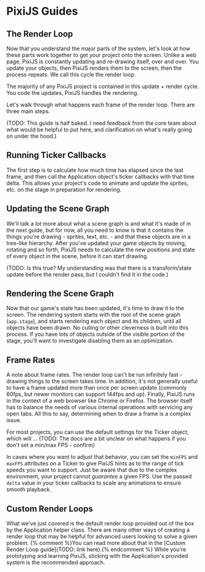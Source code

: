 # PixiJS Guides
## The Render Loop

Now that you understand the major parts of the system, let's look at how these parts work together to get your project onto the screen.  Unlike a web page, PixiJS is constantly updating and re-drawing itself, over and over.  You update your objects, then PixiJS renders them to the screen, then the process repeats.  We call this cycle the render loop.

The majority of any PixiJS project is contained in this update + render cycle.  You code the updates, PixiJS handles the rendering.

Let's walk through what happens each frame of the render loop.  There are three main steps.

(TODO: This guide is half baked.  I need feedback from the core team about what would be helpful to put here, and clarification on what's really going on under the hood.)

## Running Ticker Callbacks

The first step is to calculate how much time has elapsed since the last frame, and then call the Application object's ticker callbacks with that time delta.  This allows your project's code to animate and update the sprites, etc. on the stage in preparation for rendering.

## Updating the Scene Graph

We'll talk a *lot* more about what a scene graph is and what it's made of in the next guide, but for now, all you need to know is that it contains the things you're drawing - sprites, text, etc. - and that these objects are in a tree-like hierarchy.  After you've updated your game objects by moving, rotating and so forth, PixiJS needs to calculate the new positions and state of every object in the scene, before it can start drawing.

(TODO: Is this true?  My understanding was that there is a transform/state update before the render pass, but I couldn't find it in the code.)

## Rendering the Scene Graph

Now that our game's state has been updated, it's time to draw it to the screen.  The rendering system starts with the root of the scene graph (`app.stage`), and starts rendering each object and its children, until all objects have been drawn.  No culling or other cleverness is built into this process.  If you have lots of objects outside of the visible portion of the stage, you'll want to investigate disabling them as an optimization.

## Frame Rates

A note about frame rates.  The render loop can't be run infinitely fast - drawing things to the screen takes time.  In addition, it's not generally useful to have a frame updated more than once per screen update (commonly 60fps, but newer monitors can support 144fps and up).  Finally, PixiJS runs in the context of a web browser like Chrome or Firefox.  The browser itself has to balance the needs of various internal operations with servicing any open tabs.  All this to say, determining when to draw a frame is a complex issue.

For most projects, you can use the default settings for the Ticker object, which will ... (TODO: The docs are a bit unclear on what happens if you don't set a min/max FPS - confirm)

In cases where you want to adjust that behavior, you can set the `minFPS` and `maxFPS` attributes on a Ticker to give PixiJS hints as to the range of tick speeds you want to support.  Just be aware that due to the complex environment, your project cannot _guarantee_ a given FPS.  Use the passed `delta` value in your ticker callbacks to scale any animations to ensure smooth playback.

## Custom Render Loops

What we've just covered is the default render loop provided out of the box by the Application helper class.  There are many other ways of creating a render loop that may be helpful for advanced users looking to solve a given problem.  {% comment %}You can read more about that in the [Custom Render Loop guide](TODO: link here).{% endcomment %}  While you're prototyping and learning PixiJS, sticking with the Application's provided system is the recommended approach.
